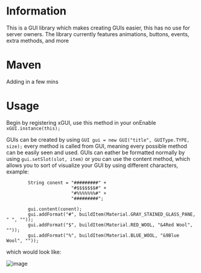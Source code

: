 # Information
This is a GUI library which makes creating GUIs easier, this has no use for server owners. The library currently features animations, buttons, events, extra methods, and more

# Maven
Adding in a few mins

# Usage
Begin by registering xGUI, use this method in your onEnable
```xGUI.instance(this);```

GUIs can be created by using ```GUI gui = new GUI("title", GUIType.TYPE, size);``` every method is called from GUI, meaning every possible method can be easily seen and used. GUIs can eather be formatted normally by using ```gui.setSlot(slot, item)``` or you can use the content method, which allows you to sort of visualize your GUI by using different characters, example:
```
        String conent = "#########" +
                        "#$$$$$$$#" +
                        "#%%%%%%%#" +
                        "#########";
                        
        gui.content(conent);
        gui.addFormat("#", buildItem(Material.GRAY_STAINED_GLASS_PANE, " ", ""));
        gui.addFormat("$", buildItem(Material.RED_WOOL, "&4Red Wool", ""));
        gui.addFormat("%", buildItem(Material.BLUE_WOOL, "&9Blue Wool", ""));
```
        
which would look like:

![image](https://user-images.githubusercontent.com/80917510/196790942-8371e4b0-7b3b-463c-ba87-752eb0dffbb9.png)

